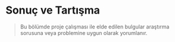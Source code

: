 # Sonuç ve Tartışma

> Bu bölümde proje çalışması ile elde edilen bulgular araştırma sorusuna veya problemine uygun olarak yorumlanır.